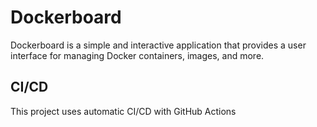 # Dockerboard
Dockerboard is a simple and interactive application that provides a user interface for managing Docker containers, images, and more.

## CI/CD
This project uses automatic CI/CD with GitHub Actions
